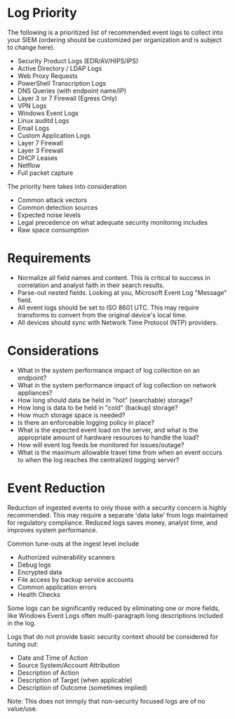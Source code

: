 # Log Priority

The following is a prioritized list of recommended event logs to collect into your SIEM (ordering should be customized per organization and is subject to change here). 

- Security Product Logs (EDR/AV/HIPS/IPS)
- Active Directory / LDAP Logs
- Web Proxy Requests
- PowerShell Transcription Logs
- DNS Queries (with endpoint name/IP)
- Layer 3 or 7 Firewall (Egress Only)
- VPN Logs
- Windows Event Logs
- Linux auditd Logs
- Email Logs
- Custom Application Logs
- Layer 7 Firewall
- Layer 3 Firewall
- DHCP Leases
- Netflow
- Full packet capture

The priority here takes into consideration
- Common attack vectors 
- Common detection sources
- Expected noise levels
- Legal precedence on what adequate security monitoring includes
- Raw space consumption

# Requirements
- Normalize all field names and content. This is critical to success in correlation and analyst faith in their search results.
- Parse-out nested fields. Looking at you, Microsoft Event Log "Message" field.
- All event logs should be set to ISO 8601 UTC. This may require transforms to convert from the original device's local time.
- All devices should sync with Network Time Protocol (NTP) providers.


# Considerations
- What in the system performance impact of log collection on an endpoint?
- What in the system performance impact of log collection on network appliances?
- How long should data be held in "hot" (searchable) storage?
- How long is data to be held in "cold" (backup) storage?
- How much storage space is needed?
- Is there an enforceable logging policy in place?
- What is the expected event load on the server, and what is the appropriate amount of hardware resources to handle the load?
- How will event log feeds be monitored for issues/outage?
- What is the maximum allowable travel time from when an event occurs to when the log reaches the centralized logging server?


# Event Reduction

Reduction of ingested events to only those with a security concern is highly recommended. This may require a separate 'data lake' from logs maintained for regulatory compliance. Reduced logs saves money, analyst time, and improves system performance.

Common tune-outs at the ingest level include
- Authorized vulnerability scanners
- Debug logs
- Encrypted data
- File access by backup service accounts
- Common application errors
- Health Checks

Some logs can be significantly reduced by eliminating one or more fields, like Windows Event Logs often multi-paragraph long descriptions included in the log.

Logs that do not provide basic security context should be considered for tuning out:
- Date and Time of Action
- Source System/Account Attribution
- Description of Action
- Description of Target (when applicable)
- Description of Outcome (sometimes implied)

Note: This does not immply that non-security focused logs are of no value/use.
